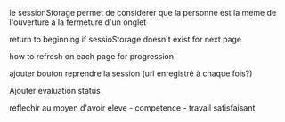 le sessionStorage permet de considerer que la personne est la meme de l'ouverture a la fermeture d'un onglet

return to beginning if sessioStorage doesn't exist for next page

how to refresh on each page for progression

ajouter bouton reprendre la session (url enregistré à chaque fois?)

Ajouter evaluation status 

reflechir au moyen d'avoir eleve - competence - travail satisfaisant